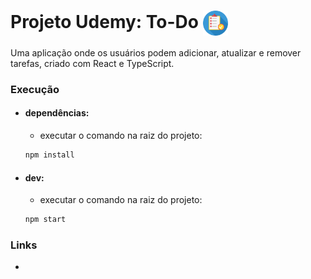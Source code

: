 # Projeto Udemy: To-Do <img align="center" alt="logo-to_do" height="40" width="40" src="https://raw.githubusercontent.com/JPerluxo/Projeto-Udemy-ToDoReact/main/public/favicon.svg" style="max-width:100%;">
Uma aplicação onde os usuários podem adicionar, atualizar e remover tarefas, criado com React e TypeScript.

### **Execução**

- #### dependências:
  - executar o comando na raiz do projeto:
  ```bash
  npm install
  ```

- #### dev:
  - executar o comando na raiz do projeto:
  ```bash
  npm start
  ```

### **Links**
- 